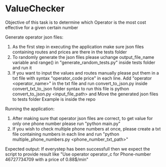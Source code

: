 # ValueChecker
Objective of this task is to determine which Operator is the most cost effective for a given certain number

Generate operator json files:
1. As the first step in executing the application make sure 
   json files containing routes and prices are there in the tests folder
2. To randomly generate the json files please uchange output_file_name variable and range() in 
   "generate_random_tests.py" inside tests folder and run it
3. If you want to input the values and routes manually please put them in a txt file with syntax "operator_code price"
   in each line. Add "operator <operator_name>" in the txt file and run convert_to_json.py inside convert_txt_to_json folder
   syntax to run this file is python convert_to_json.py <input_file_path> and Move the generated json files to tests folder
   Example is inside the repo

Running the application:
1. After making sure that operator json files are correct, to get value for only one phone number please run "python main.py"
2. If you wish to check multiple phone numbers at once, please create a txt file containing numbers in each line
   and run "python multiple_phone_numbers.py <phone_number_txt_path>"

Expected output:
If everystep has been successfull then we expect the script to provide result like 
"Use operator operator_c for Phone-number 46727734709 with a price of 0.88$/min"
